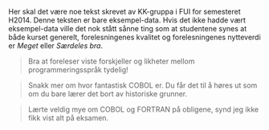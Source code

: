 Her skal det være noe tekst skrevet av KK-gruppa i FUI for semesteret H2014. Denne teksten er bare eksempel-data. Hvis det ikke hadde vært eksempel-data ville det nok stått sånne ting som at studentene synes at både kurset generelt, forelesningenes kvalitet og forelesningenes nytteverdi er *Meget* eller *Særdeles bra*.

> Bra at foreleser viste forskjeller og likheter mellom programmeringsspråk tydelig!

> Snakk mer om hvor fantastisk COBOL er. Du får det til å høres ut som om du bare lærer det bort av historiske grunner.

> Lærte veldig mye om COBOL og FORTRAN på obligene, synd jeg ikke fikk vist alt på eksamen.
